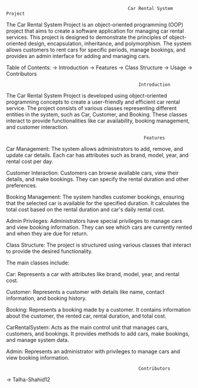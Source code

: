                                                   Car Rental System Project
                                                  
The Car Rental System Project is an object-oriented programming (OOP) project that aims to create a software application for managing car rental services. This project is designed to demonstrate the principles of object-oriented design, encapsulation, inheritance, and polymorphism. The system allows customers to rent cars for specific periods, manage bookings, and provides an admin interface for adding and managing cars.

Table of Contents:
-> Introduction
-> Features
-> Class Structure
-> Usage
-> Contributors

                                                      Introduction
                                                      
The Car Rental System Project is developed using object-oriented programming concepts to create a user-friendly and efficient car rental service. The project consists of various classes representing different entities in the system, such as Car, Customer, and Booking. These classes interact to provide functionalities like car availability, booking management, and customer interaction.

                                                        Features
                                                        
Car Management:
                The system allows administrators to add, remove, and update car details. Each car has attributes such as brand, model, year, and rental cost per day.

Customer Interaction:
                  Customers can browse available cars, view their details, and make bookings. They can specify the rental duration and other preferences.

Booking Management:
                  The system handles customer bookings, ensuring that the selected car is available for the specified duration. It calculates the total cost based on the rental duration and car's daily rental cost.

Admin Privileges: 
                Administrators have special privileges to manage cars and view booking information. They can see which cars are currently rented and when they are due for return.

Class Structure:
                The project is structured using various classes that interact to provide the desired functionality.

The main classes include:

Car:
          Represents a car with attributes like brand, model, year, and rental cost.

Customer:
          Represents a customer with details like name, contact information, and booking history.

Booking: 
          Represents a booking made by a customer. It contains information about the customer, the rented car, rental duration, and total cost.

CarRentalSystem:
          Acts as the main control unit that manages cars, customers, and bookings. It provides methods to add cars, make bookings, and manage system data.

Admin:
          Represents an administrator with privileges to manage cars and view booking information.

                                                      Contributors
-> Talha-Shahid12


